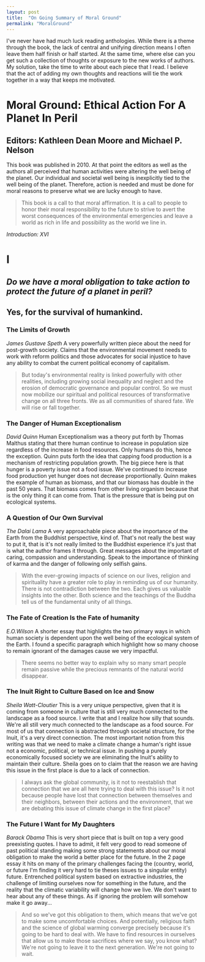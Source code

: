 ```yaml
---
layout: post
title:  "On Going Summary of Moral Ground"
permalink: "MoralGround"
---
```


I've never have had much luck reading anthologies. While there is a theme through the book, the lack of central and unifying direction means I often leave them half finish or half started. At the same time, where else can you get such a collection of thoughts or exposure to the new works of authors. My solution, take the time to write about each piece that I read. I believe that the act of adding my own thoughts and reactions will tie the work together in a way that keeps me motivated.


# Moral Ground: Ethical Action For A Planet In Peril
## Editors: Kathleen Dean Moore and Michael P. Nelson

This book was published in 2010. At that point the editors as well as the authors all perceived that human activities were altering the well being of the planet. Our individual and societal well being is inexplicitly tied to the well being of the planet. Therefore, action is needed and must be done for moral reasons to preserve what we are lucky enough to have.
> This book is a call to that moral affirmation. It is a call to people to honor their moral responsibility to the future to strive to avert the worst consequences of the environmental emergencies and leave a world as rich in life and possibility as the world we line in.

*Introduction: XVI*


# I
## *Do we have a moral obligation to take action to protect the future of a planet in peril?*
## **Yes, for the survival of humankind.**

### The Limits of Growth
*James Gustave Speth*
A very powerfully written piece about the need for post-growth society. Claims that the environmental movement needs to work with reform politics and those advocates for social injustice to have any ability to combat the current political economy of capitalism.
> But today's environmental reality is linked powerfully with other realities, including growing social inequality and neglect and the erosion of democratic governance and popular control. So we must now mobilize our spiritual and political resources of transformative change on all three fronts. We as all communities of shared fate. We will rise or fall together.


### The Danger of Human Exceptionalism
*David Quinn*
Human Exceptionalism was a theory put forth by Thomas Malthus stating that there human continue to increase in population size regardless of the increase in food resources. Only humans do this, hence the exception. Quinn puts forth the idea that capping food production is a mechanism of restricting population growth. The big piece here is that hunger is a poverty issue not a food issue. We've continued to increase food production yet hunger does not decrease proportionally. Quinn makes the example of human as biomass, and that our biomass has double in the past 50 years. That biomass comes from other living organism because that is the only thing it can come from. That is the pressure that is being put on ecological systems.

### A Question of Our Own Survival
*The Dalai Lama*
A very approachable piece about the importance of the Earth from the Buddhist perspective, kind of. That's not really the best way to put it, that is it's not really limited to the Buddhist experience it's just that is what the author frames it through. Great messages about the important of caring, compassion and understanding. Speak to the importance of thinking of karma and the danger of following only selfish gains.
> With the ever-growing impacts of science on our lives, religion and spirituality have a greater role to play in reminding us of our humanity. There is not contradiction between the two. Each gives us valuable insights into the other. Both science and the teachings of the Buddha tell us of the fundamental unity of all things.

### The Fate of Creation Is the Fate of humanity
*E.O.Wilson*
A shorter essay that highlights the two primary ways in which human society is dependent upon the well being of the ecological system of the Earth. I found a specific paragraph which highlight how so many choose to remain ignorant of the damages cause we very impactful.
> There seems no better way to explain why so many  smart people remain passive while the precious remnants of the natural world disappear.

### The Inuit Right to Culture Based on Ice and Snow
*Sheila Watt-Cloutier*
This is a very unique perspective, given that it is coming from someone in culture that is still very much connected to the landscape as a food source. I write that and I realize how silly that sounds. We're all still very much connected to the landscape as a food source. For most of us that connection is abstracted through societal structure, for the Inuit, it's a very direct connection. The most important notion from this writing was that we need to make a climate change a human's right issue not a economic, political, or technical issue. In pushing a purely economically focused society we are eliminating the Inuit's ability to maintain their culture. Sheila goes on to claim that the reason we are having this issue in the first place is due to a lack of connection.
> I always ask the global community, is it not to reestablish that connection that we are all here trying to deal with this issue? Is it not because people have lost that connection between themselves and their neighbors, between their actions and the environment, that we are debating this issue of climate change in the first place?  

### The Future I Want for My Daughters
*Barack Obama*
This is very short piece that is built on top a very good preexisting quotes. I have to admit, it felt very good to read someone of past political standing making some strong statements about our moral obligation to make the world a better place for the future. In the 2 page essay it hits on many of the primary challenges facing the (country, world, or future I'm finding it very hard to tie theses issues to a singular entity) future. Entrenched political system based on extractive industries, the challenge of limiting ourselves now for something in the future, and the reality that the climatic variability will change how we live. We don't want to hear about any of these things. As if ignoring the problem will somehow make it go away...

> And so we've got this obligation to them, which means that we've got to make some uncomfortable choices. And potentially, religious faith and the science of global warming converge precisely because it's going to be hard to deal with. We have to find resources in ourselves that allow us to make those sacrifices where we say, you know what? We're not going to leave it to the next generation. We're not going to wait.
